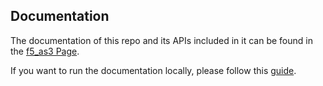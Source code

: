 ## Documentation

The documentation of this repo and its APIs included in it can be found in the [f5_as3 Page](https://ntc.fiserv-pages.onefiserv.net/f5_as3).

If you want to run the documentation locally, please follow this [guide](https://escmconfluence.1dc.com/display/NNAP/Sphinx+Documentation#SphinxDocumentation-Builddocslocally).
